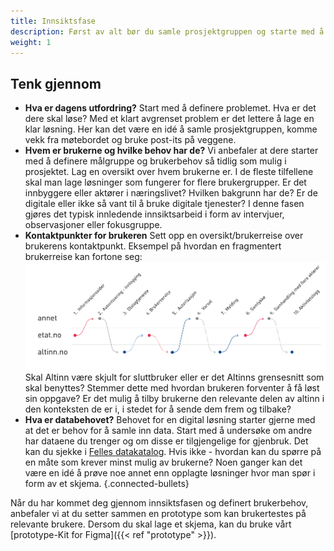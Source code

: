 ```yaml
---
title: Innsiktsfase
description: Først av alt bør du samle prosjektgruppen og starte med å definere problemet. Hva er det dere skal løse og hvem skal det løses for?
weight: 1
---
```


## Tenk gjennom

- **Hva er dagens utfordring?** Start med å definere problemet. Hva er det dere skal løse? Med et klart 
avgrenset problem er det lettere å lage en klar løsning. Her kan det være en idé å samle prosjektgruppen, 
komme vekk fra møtebordet og bruke post-its på veggene.
- **Hvem er brukerne og hvilke behov har de?** Vi anbefaler at dere starter med å definere målgruppe og 
brukerbehov så tidlig som mulig i prosjektet. Lag en oversikt over hvem brukerne er. I de fleste tilfellene 
skal man lage løsninger som fungerer for flere brukergrupper. Er det innbyggere eller aktører i næringslivet? 
Hvilken bakgrunn har de? Er de digitale eller ikke så vant til å bruke digitale tjenester? 
I denne fasen gjøres det typisk innledende innsiktsarbeid i form av intervjuer, observasjoner eller fokusgruppe.
- **Kontaktpunkter for brukeren** Sett opp en oversikt/brukerreise over brukerens kontaktpunkt. 
Eksempel på hvordan en fragmentert brukerreise kan fortone seg: 
![Kontaktpunkter](/app/design/insight/kontaktpunkter.png "Kontaktpunkter") Skal Altinn være skjult for 
sluttbruker eller er det Altinns grensesnitt som skal benyttes? Stemmer dette med hvordan brukeren forventer 
å få løst sin oppgave? Er det mulig å tilby brukerne den relevante delen av altinn i den konteksten de er i, 
i stedet for å sende dem frem og tilbake?
- **Hva er databehovet?** Behovet for en digital løsning starter gjerne med at det er behov for å samle inn 
data. Start med å undersøke om andre har dataene du trenger og om disse er tilgjengelige for gjenbruk. Det 
kan du sjekke i <a href="https://data.norge.no/">Felles datakatalog</a>. Hvis ikke - hvordan kan du spørre 
på en måte som krever minst mulig av brukerne? Noen ganger kan det være en idé å prøve noe annet enn opplagte 
løsninger hvor man spør i form av et skjema.
{.connected-bullets}

Når du har kommet deg gjennom innsiktsfasen og definert brukerbehov, anbefaler vi at du setter sammen en 
prototype som kan brukertestes på relevante brukere. Dersom du skal lage et skjema, kan du bruke vårt 
[prototype-Kit for Figma]({{< ref "prototype" >}}).

